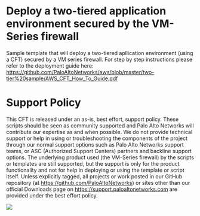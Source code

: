 # Deploy a two-tiered application environment secured by the VM-Series firewall

Sample template that will deploy a two-tiered apllication environment (using a CFT) secured by a VM series firewall.
For step by step instructions please refer to the deployment guide here:
https://github.com/PaloAltoNetworks/aws/blob/master/two-tier%20sample/AWS_CFT_How_To_Guide.pdf

# Support Policy
This CFT is released under an as-is, best effort, support policy. These scripts should be seen as community supported and Palo Alto Networks will contribute our expertise as and when possible. We do not provide technical support or help in using or troubleshooting the components of the project through our normal support options such as Palo Alto Networks support teams, or ASC (Authorized Support Centers) partners and backline support options. The underlying product used (the VM-Series firewall) by the scripts or templates are still supported, but the support is only for the product functionality and not for help in deploying or using the template or script itself.
Unless explicitly tagged, all projects or work posted in our GitHub repository (at https://github.com/PaloAltoNetworks) or sites other than our official Downloads page on https://support.paloaltonetworks.com are provided under the best effort policy.


[<img src="https://s3.amazonaws.com/cloudformation-examples/cloudformation-launch-stack.png"/>](https://portal.azure.com/#create/Microsoft.Template/uri/https%3A%2F%2Fraw.githubusercontent.com%2FPaloAltoNetworks%2Fazure%2Fmaster%2Ftwo-tier-sample%2FazureDeploy.json)

